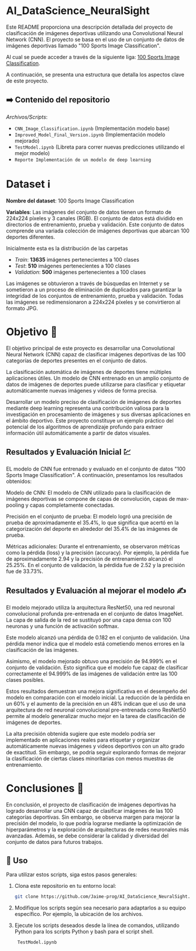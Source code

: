 # AI_DataScience_NeuralSight

Este README proporciona una descripción detallada del proyecto de clasificación de imágenes deportivas utilizando una Convolutional Neural Network (CNN). El proyecto se basa en el uso de un conjunto de datos de imágenes deportivas llamado "100 Sports Image Classification".

Al cual se puede acceder a través de la siguiente liga: [100 Sports Image Classification](https://www.kaggle.com/datasets/gpiosenka/sports-classification/?select=test).

A continuación, se presenta una estructura que detalla los aspectos clave de este proyecto.

## :arrow_right: Contenido del repositorio 

 _Archivos/Scripts_: 
- `CNN_Image_Classification.ipynb` (Implementación modelo base)
-  `Improved_Model_Final_Version.ipynb` (Implementación modelo mejorado)
- `TestModel.ipynb` (Libreta para correr nuevas predicciones utilizando el mejor modelo)
- `Reporte Implementación de un modelo de deep learning` 

# Dataset :information_source:

__Nombre del dataset__: 100 Sports Image Classification


__Variables__: Las imágenes del conjunto de datos tienen un formato de 224x224 píxeles y 3 canales (RGB). El conjunto de datos está dividido en directorios de entrenamiento, prueba y validación.
Este conjunto de datos comprende una variada colección de imágenes deportivas que abarcan 100 deportes diferentes.

Inicialmente esta es la distribución de las carpetas

- _Train_: **13635** imágenes pertenecientes a 100 clases
- _Test_: **510** imágenes pertenecientes a 100 clases
- _Validation_: **500** imágenes pertenecientes a 100 clases


Las imágenes se obtuvieron a través de búsquedas en Internet y se sometieron a un proceso de eliminación de duplicados para garantizar la integridad de los conjuntos de entrenamiento, prueba y validación. Todas las imágenes se redimensionaron a 224x224 píxeles y se convirtieron al formato JPG.

# Objetivo :dart:
El objetivo principal de este proyecto es desarrollar una Convolutional Neural Network (CNN) capaz de clasificar imágenes deportivas de las 100 categorías de deportes presentes en el conjunto de datos.

La clasificación automática de imágenes de deportes tiene múltiples aplicaciones útiles. Un modelo de CNN entrenado en un amplio conjunto de datos de imágenes de deportes puede utilizarse para clasificar y etiquetar automáticamente nuevas imágenes y videos de forma precisa.

Desarrollar un modelo preciso de clasificación de imágenes de deportes mediante deep learning representa una contribución valiosa para la investigación en procesamiento de imágenes y sus diversas aplicaciones en el ámbito deportivo. Este proyecto constituye un ejemplo práctico del potencial de los algoritmos de aprendizaje profundo para extraer información útil automáticamente a partir de datos visuales.

## Resultados y Evaluación Inicial :chart:

EL modelo de CNN fue entrenado y evaluado en el conjunto de datos "100 Sports Image Classification". A continuación, presentamos los resultados obtenidos:

Modelo de CNN: El modelo de CNN utilizado para la clasificación de imágenes deportivas se compone de capas de convolución, capas de max-pooling y capas completamente conectadas.

Precisión en el conjunto de prueba: El modelo logró una precisión de prueba de aproximadamente el 35.4%, lo que significa que acertó en la categorización del deporte en alrededor del 35.4% de las imágenes de prueba.

Métricas adicionales: Durante el entrenamiento, se observaron métricas como la pérdida (loss) y la precisión (accuracy). Por ejemplo, la pérdida fue de aproximadamente 2.94 y la precisión de entrenamiento alcanzó el 25.25%. En el conjunto de validación, la pérdida fue de 2.52 y la precisión fue de 33.73%.

## Resultados y Evaluación al mejorar el modelo :writing_hand:
El modelo mejorado utiliza la arquitectura ResNet50, una red neuronal convolucional profunda pre-entrenada en el conjunto de datos ImageNet. La capa de salida de la red se sustituyó por una capa densa con 100 neuronas y una función de activación softmax.

Este modelo alcanzó una pérdida de 0.182 en el conjunto de validación. Una pérdida menor indica que el modelo está cometiendo menos errores en la clasificación de las imágenes.

Asimismo, el modelo mejorado obtuvo una precisión de 94.999% en el conjunto de validación. Esto significa que el modelo fue capaz de clasificar correctamente el 94.999% de las imágenes de validación entre las 100 clases posibles.

Estos resultados demuestran una mejora significativa en el desempeño del modelo en comparación con el modelo inicial. La reducción de la pérdida en un 60% y el aumento de la precisión en un 48% indican que el uso de una arquitectura de red neuronal convolucional pre-entrenada como ResNet50 permite al modelo generalizar mucho mejor en la tarea de clasificación de imágenes de deportes.

La alta precisión obtenida sugiere que este modelo podría ser implementado en aplicaciones reales para etiquetar y organizar automáticamente nuevas imágenes y videos deportivos con un alto grado de exactitud. Sin embargo, se podría seguir explorando formas de mejorar la clasificación de ciertas clases minoritarias con menos muestras de entrenamiento.



# Conclusiones :triangular_flag_on_post:

En conclusión, el proyecto de clasificación de imágenes deportivas ha logrado desarrollar una CNN capaz de clasificar imágenes de las 100 categorías deportivas. Sin embargo, se observa margen para mejorar la precisión del modelo, lo que podría lograrse mediante la optimización de hiperparámetros y la exploración de arquitecturas de redes neuronales más avanzadas. Además, se debe considerar la calidad y diversidad del conjunto de datos para futuros trabajos.

## :small_blue_diamond: Uso

Para utilizar estos scripts, siga estos pasos generales:

1. Clona este repositorio en tu entorno local:

   ```bash
   git clone https://github.com/Jaime-prog/AI_DataScience_NeuralSight.git
   ```
2. Modifique los scripts según sea necesario para adaptarlos a su equipo específico. Por ejemplo, la ubicación de los archivos.
3. Ejecute los scripts deseados desde la línea de comandos, utilizando Python para los scripts Python y bash para el script shell.
  
   ```
    TestModel.ipynb
   ```

